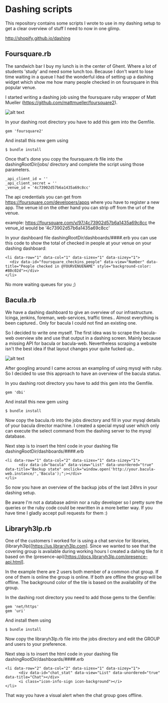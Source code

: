 Dashing scripts
===============

This repository contains some scripts I wrote to use in my dashing setup to get a clear overview of stuff I need to now in one glimp.

http://shopify.github.io/dashing

Foursquare.rb
-------------

The sandwich bar I buy my lunch is in the center of Ghent. Where a lot of students 'study' and need some lunch too. Because I don't want to lose time waiting in a queue I had the wonderful idea of setting up a dashing widget which show me how many people checked in on foursquare in this popular venue.

I started writing a dashing job using the foursquare ruby wrapper of Matt Mueller (https://github.com/mattmueller/foursquare2).

![alt text][foursquare]

In your dashing root directory you have to add this gem into the Gemfile.

	gem 'foursquare2'

And install this new gem using

	$ bundle install

Once that's done you copy the foursquare.rb file into the dashingRootDir/jobs/ directory and complete the script using those parameters.

	_api_client_id = ''
	_api_client_secret = ''
	_venue_id = '4c73902d57b6a1435a69c8cc'

The api credentials you can get from https://foursquare.com/developers/apps where you have to register a new app. The venue id on the other hand you can strip off from the url of the venue.

example: https://foursquare.com/v/97/4c73902d57b6a1435a69c8cc the venue_id would be '4c73902d57b6a1435a69c8cc'

In your dashboard file dashingRootDir/dashboards/####.erb you can use this code to show the total of checked in people at your venue on your dashing dashboard:

    <li data-row="1" data-col="1" data-sizex="1" data-sizey="1">
      <div data-id="foursquare_checkins_people" data-view="Number" data-title="People checked in @YOURVENUENAME" style="background-color: #80c02d"></div>
    </li>

No more waiting queues for you ;)

Bacula.rb
--------------

We have a dashing dashboard to give an overview of our infrastructure. Icinga, jenkins, foreman, web-services, traffic times.. Almost everything is been captured.. Only for bacula I could not find an existing one.

So I decided to write one myself. The first idea was to scrape the bacula-web overview site and use that output in a dashing screen. Mainly because a missing API for bacula or bacula-web. Nevertheless scraping a website isn't the best idea if that layout changes your quite fucked up..

![alt text][bacula]

After googling around I came across an exampling of using mysql with ruby. So I decided to use this approach to have an overview of the bacula status.

In you dashing root directory you have to add this gem into the Gemfile.

	gem 'dbi'

And install this new gem using

	$ bundle install

Now copy the bacula.rb into the jobs directory and fill in your mysql details of your bacula director machine. I created a special mysql user which only can execute the select command from the dashing server to the mysql database.

Next step is to insert the html code in your dashing file dashingRootDir/dashboards/####.erb

    <li data-row="1" data-col="2" data-sizex="1" data-sizey="1">
          <div data-id="bacula" data-view="List" data-unordered="true" data-title="Backup state" onclick="window.open('http://your.bacula-web.instance/','Bacula');";></div>
    </li>

So now you have an overview of the backup jobs of the last 24hrs in your dashing setup.

Be aware I'm not a database admin nor a ruby developer so I pretty sure the queries or the ruby code could be rewritten in a more better way. If you have time I gladly accept pull requests for them :)

[foursquare]: https://raw.github.com/visibilityspots/dashing-scripts/master/images/foursquare.png "Foursquare dashboard"
[bacula]: https://raw.github.com/visibilityspots/dashing-scripts/master/images/bacula.png "Bacula dashboard"

Libraryh3lp.rb
--------------

One of the customers I worked for is using a chat service for libraries, (libraryh3lp)[https://us.libraryh3lp.com]. Since we wanted to see that the covering group is available during working hours I created a dahing tile for it based on the (presence-api)[https://docs.libraryh3lp.com/presence-api.html].

In the example there are 2 users both member of a common chat group. If one of them is online the group is online. If both are offline the group will be offline. The background color of the tile is based on the availability of the group.

In the dashing root directory you need to add those gems to the Gemfile:

 	gem 'net/https'
	gem 'uri'

And install them using

	$ bundle install

Now copy the libraryh3lp.rb file into the jobs directory and edit the GROUP and users to your preference.

Next step is to insert the html code in your dashing file dashingRootDir/dashboards/####.erb

	<li data-row="2" data-col="2" data-sizex="1" data-sizey="1">
      	  <div data-id="chat_stat" data-view="List" data-unordered="true" data-title="Chat"></div>
          <i class="icon-info-sign icon-background"></i>
	</li>

That way you have a visual alert when the chat group goes offline.
